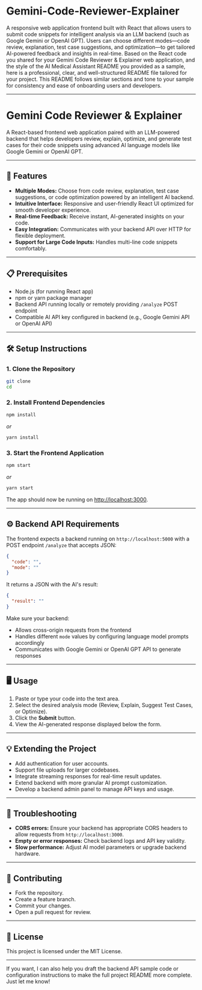 # Gemini-Code-Reviewer-Explainer
A responsive web application frontend built with React that allows users to submit code snippets for intelligent analysis via an LLM backend (such as Google Gemini or OpenAI GPT). Users can choose different modes—code review, explanation, test case suggestions, and optimization—to get tailored AI-powered feedback and insights in real-time.
Based on the React code you shared for your Gemini Code Reviewer & Explainer web application, and the style of the AI Medical Assistant README you provided as a sample, here is a professional, clear, and well-structured README file tailored for your project. This README follows similar sections and tone to your sample for consistency and ease of onboarding users and developers.

***

# Gemini Code Reviewer & Explainer

A React-based frontend web application paired with an LLM-powered backend that helps developers review, explain, optimize, and generate test cases for their code snippets using advanced AI language models like Google Gemini or OpenAI GPT.

***

## 🚀 Features

- **Multiple Modes:** Choose from code review, explanation, test case suggestions, or code optimization powered by an intelligent AI backend.
- **Intuitive Interface:** Responsive and user-friendly React UI optimized for smooth developer experience.
- **Real-time Feedback:** Receive instant, AI-generated insights on your code.
- **Easy Integration:** Communicates with your backend API over HTTP for flexible deployment.
- **Support for Large Code Inputs:** Handles multi-line code snippets comfortably.

***

## 📋 Prerequisites

- Node.js (for running React app)
- npm or yarn package manager
- Backend API running locally or remotely providing `/analyze` POST endpoint
- Compatible AI API key configured in backend (e.g., Google Gemini API or OpenAI API)

***

## 🛠️ Setup Instructions

### 1. Clone the Repository

```bash
git clone 
cd 
```

### 2. Install Frontend Dependencies

```bash
npm install
```
_or_

```bash
yarn install
```

### 3. Start the Frontend Application

```bash
npm start
```
_or_

```bash
yarn start
```

The app should now be running on [http://localhost:3000](http://localhost:3000).

***

## ⚙️ Backend API Requirements

The frontend expects a backend running on `http://localhost:5000` with a POST endpoint `/analyze` that accepts JSON:

```json
{
  "code": "",
  "mode": ""
}
```

It returns a JSON with the AI's result:

```json
{
  "result": ""
}
```

Make sure your backend:

- Allows cross-origin requests from the frontend
- Handles different `mode` values by configuring language model prompts accordingly
- Communicates with Google Gemini or OpenAI GPT API to generate responses

***

## 🖥️ Usage

1. Paste or type your code into the text area.
2. Select the desired analysis mode (Review, Explain, Suggest Test Cases, or Optimize).
3. Click the **Submit** button.
4. View the AI-generated response displayed below the form.

***

## 💡 Extending the Project

- Add authentication for user accounts.
- Support file uploads for larger codebases.
- Integrate streaming responses for real-time result updates.
- Extend backend with more granular AI prompt customization.
- Develop a backend admin panel to manage API keys and usage.

***

## 🐛 Troubleshooting

- **CORS errors:** Ensure your backend has appropriate CORS headers to allow requests from `http://localhost:3000`.
- **Empty or error responses:** Check backend logs and API key validity.
- **Slow performance:** Adjust AI model parameters or upgrade backend hardware.

***

## 🤝 Contributing

- Fork the repository.
- Create a feature branch.
- Commit your changes.
- Open a pull request for review.

***

## 📄 License

This project is licensed under the MIT License.

***

If you want, I can also help you draft the backend API sample code or configuration instructions to make the full project README more complete. Just let me know!
